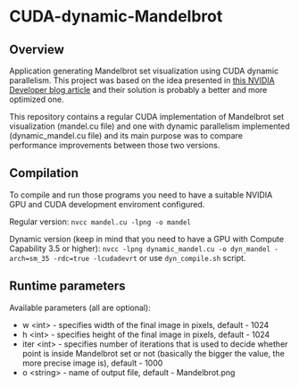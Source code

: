# CUDA-dynamic-Mandelbrot

## Overview
Application generating Mandelbrot set visualization using CUDA dynamic parallelism. This project was based on the idea presented in [this NVIDIA Developer blog article](https://developer.nvidia.com/blog/introduction-cuda-dynamic-parallelism/) and their solution is probably a better and more optimized one.

This repository contains a regular CUDA implementation of Mandelbrot set visualization (mandel.cu file) and one with dynamic parallelism implemented (dynamic_mandel.cu file) and its main purpose was to compare performance improvements between those two versions. 

## Compilation
To compile and run those programs you need to have a suitable NVIDIA GPU and CUDA development enviroment configured.

Regular version:
`nvcc mandel.cu -lpng -o mandel`

Dynamic version (keep in mind that you need to have a GPU with Compute Capability 3.5 or higher): `nvcc -lpng dynamic_mandel.cu -o dyn_mandel -arch=sm_35 -rdc=true -lcudadevrt` or use `dyn_compile.sh` script.

## Runtime parameters
Available parameters (all are optional):
  * w \<int> - specifies width of the final image in pixels, default - 1024
  * h \<int> - specifies height of the final image in pixels, default - 1024
  * iter \<int> - specifies number of iterations that is used to decide whether point is inside Mandelbrot set or not (basically the bigger the value, the more precise image is), default - 1000
  * o \<string> - name of output file, default - Mandelbrot.png 
